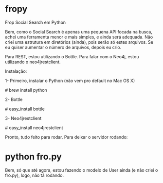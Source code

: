 fropy
=====

Frop Social Search em Python

Bem, como o Social Search é apenas uma pequena API focada na busca, achei uma ferramenta menor e mais simples, e ainda
será adequada. Não criei uma estrutura em diretórios (ainda), pois serão só estes arquivos. Se eu quiser aumentar
o número de arquivos, depois eu crio.

Para REST, estou utilizando o Bottle.
Para falar com o Neo4j, estou utilizando o neo4jrestclient.

Instalação:

1- Primeiro, instalar o Python (não vem pro default no Mac OS X)

\# brew install python

2- Bottle

\# easy_install bottle

3- Neo4jrestclient

\# easy_install neo4jrestclient

Pronto, tudo feito para rodar. Para deixar o servidor rodando:
# python fro.py

Bem, só que até agora, estou fazendo o modelo de User ainda (e não criei o fro.py), logo, não tá rodando.

